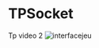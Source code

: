 # TPSocket
Tp video 2
![interfacejeu](https://user-images.githubusercontent.com/31516436/159999536-1ee65341-b596-436d-b523-6b927dcc3427.jpg)
